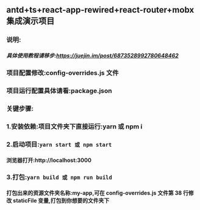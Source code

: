 ## antd+ts+react-app-rewired+react-router+mobx 集成演示项目

### 说明:

##### 具体使用教程请移步:https://juejin.im/post/6873528992780648462

### 项目配置修改:config-overrides.js 文件

### 项目运行配置具体请看:package.json

### 关键步骤:

### 1.安装依赖:项目文件夹下直接运行:yarn 或 npm i

### 2.启动项目:`yarn start 或 npm start`

#### 浏览器打开:http://localhost:3000

### 3.打包:`yarn build 或 npm run build`

#### 打包出来的资源文件夹名称:my-app,可在 config-overrides.js 文件第 38 行修改 staticFile 变量,打包到你想要的文件夹下
